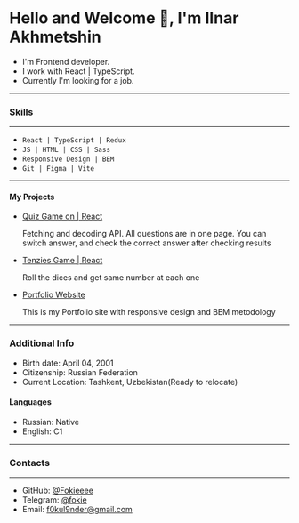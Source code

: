 # **Hello and Welcome 👋, I'm Ilnar Akhmetshin**

- I'm Frontend developer.
- I work with React | TypeScript.
- Currently I'm looking for a job.

---

### **Skills**

---

- `React | TypeScript | Redux `
- `JS | HTML | CSS | Sass `
- `Responsive Design | BEM`
- `Git | Figma | Vite`

---

#### **My Projects**

- [Quiz Game on | React](https://github.com/Fokieeee/quizz-game-react) 

  Fetching and decoding API. All questions are in one page. You can switch answer, and check the correct answer after checking results

- [Tenzies Game | React](https://github.com/Fokieeee/tenzies-react) 

  Roll the dices and get same number at each one

- [Portfolio Website](https://github.com/Fokieeee/portfolio-website) 

  This is my Portfolio site with responsive design and BEM metodology

---

### **Additional Info**

- Birth date: April 04, 2001
- Citizenship: Russian Federation
- Current Location: Tashkent, Uzbekistan(Ready to relocate)

#### **Languages**

- Russian: Native
- English: С1

---

### **Contacts**

---

- GitHub: [@Fokieeee](https://github.com/Fokieeee)
- Telegram: [@fokie](https://t.me/fokie)
- Email: [f0kul9nder@gmail.com](mailto:f0kul9nder@gmail.com)
